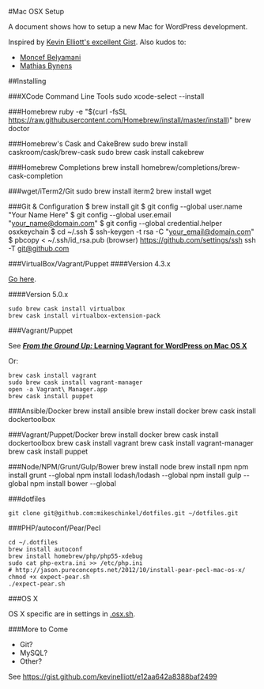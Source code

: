 #Mac OSX Setup

A document shows how to setup a new Mac for WordPress development.

Inspired by [Kevin Elliott's excellent Gist](https://gist.github.com/kevinelliott/e12aa642a8388baf2499).
Also kudos to:

- [Moncef Belyamani](https://www.moncefbelyamani.com/how-to-install-xcode-homebrew-git-rvm-ruby-on-mac/)
- [Mathias Bynens](https://github.com/mathiasbynens/dotfiles/blob/master/.osx)

##Installing 


###XCode Command Line Tools
	sudo xcode-select --install

###Homebrew
	ruby -e "$(curl -fsSL https://raw.githubusercontent.com/Homebrew/install/master/install)"
	brew doctor

###Homebrew's Cask and CakeBrew
	sudo brew install caskroom/cask/brew-cask
	sudo brew cask install cakebrew

###Homebrew Completions
	brew install homebrew/completions/brew-cask-completion

###wget/iTerm2/Git
	sudo brew install iterm2
	brew install wget

###Git & Configuration
	$ brew install git
    $ git config --global user.name "Your Name Here"
    $ git config --global user.email "your_name@domain.com"
    $ git config --global credential.helper osxkeychain
    $ cd ~/.ssh
	$ ssh-keygen -t rsa -C "your_email@domain.com"
	$ pbcopy < ~/.ssh/id_rsa.pub
	(browser) https://github.com/settings/ssh
	ssh -T git@github.com	

###VirtualBox/Vagrant/Puppet
####Version 4.3.x

[Go here](https://github.com/thecodersguild/quick-start-installing-virtualbox-on-mac-os-x#version-43x).

####Version 5.0.x

	sudo brew cask install virtualbox
	brew cask install virtualbox-extension-pack
   
###Vagrant/Puppet

See [**_From the Ground Up:_ Learning Vagrant for WordPress on Mac OS X**](https://github.thecodersguild/learning-vagrant-for-wordpress)

Or:

    brew cask install vagrant
    sudo brew cask install vagrant-manager
    open -a Vagrant\ Manager.app
	brew cask install puppet
	
###Ansible/Docker
	brew install ansible
	brew install docker
	brew cask install dockertoolbox

###Vagrant/Puppet/Docker
	brew install docker
	brew cask install dockertoolbox
    brew cask install vagrant
    brew cask install vagrant-manager
	brew cask install puppet

###Node/NPM/Grunt/Gulp/Bower
	brew install node
	brew install npm
	npm install grunt --global
	npm install lodash/lodash --global
	npm install gulp --global
	npm install bower --global


###dotfiles

	git clone git@github.com:mikeschinkel/dotfiles.git ~/dotfiles.git
	

###PHP/autoconf/Pear/Pecl


	cd ~/.dotfiles
	brew install autoconf
	brew install homebrew/php/php55-xdebug
	sudo cat php-extra.ini >> /etc/php.ini
	# http://jason.pureconcepts.net/2012/10/install-pear-pecl-mac-os-x/
	chmod +x expect-pear.sh
	./expect-pear.sh


###OS X

OS X specific are in settings in [.osx.sh](.osx.sh).

###More to Come
- Git?
- MySQL?
- Other?

See https://gist.github.com/kevinelliott/e12aa642a8388baf2499
